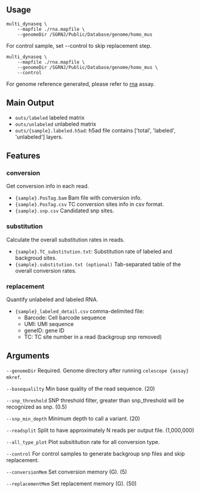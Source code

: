 ## Usage

```
multi_dynaseq \
    --mapfile ./rna.mapfile \
    --genomeDir /SGRNJ/Public/Database/genome/homo_mus
```

For control sample, set --control to skip replacement step.
```
multi_dynaseq \
    --mapfile ./rna.mapfile \
    --genomeDir /SGRNJ/Public/Database/genome/homo_mus \
    --control
```

For genome reference generated, please refer to [rna](multi_rna.md) assay.

## Main Output
- `outs/labeled` labeled matrix
- `outs/unlabeled` unlabeled matrix
- `outs/{sample}.labeled.h5ad`: h5ad file contains ['total', 'labeled', 'unlabeled'] layers.


## Features

### conversion

Get conversion info in each read.

- `{sample}.PosTag.bam` Bam file with conversion info.
- `{sample}.PosTag.csv` TC conversion sites info in csv format.
- `{sample}.snp.csv` Candidated snp sites.


### substitution

Calculate the overall substitution rates in reads.

- `{sample}.TC_substitution.txt`: Substitution rate of labeled and backgroud sites.
- `{sample}.substitution.txt (optional)` Tab-separated table of the overall conversion rates.


### replacement

Quantify unlabeled and labeled RNA.

- `{sample}_labeled_detail.csv`  comma-delimited file:
    - Barcode: Cell barcode sequence
    - UMI: UMI sequence
    - geneID: gene ID
    - TC: TC site number in a read (backgroup snp removed)


## Arguments

`--genomeDir` Required. Genome directory after running `celescope {assay} mkref`.

`--basequalilty` Min base quality of the read sequence. (20)

`--snp_threshold` SNP threshold filter, greater than snp_threshold will be recognized as snp. (0.5)

`--snp_min_depth` Minimum depth to call a variant. (20)

`--readsplit` Split to have approximately N reads per output file. (1,000,000)

`--all_type_plot` Plot subsititution rate for all conversion type.

`--control` For control samples to generate backgroup snp files and skip replacement.

`--conversionMem` Set conversion memory (G). (5)

`--replacementMem` Set replacement memory (G). (50)
